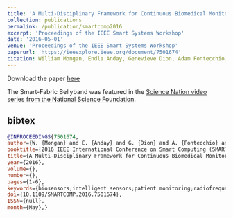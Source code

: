 ```yaml
---
title: 'A Multi-Disciplinary Framework for Continuous Biomedical Monitoring Using Low-Power Passive RFID-based Wireless Wearable Sensors'
collection: publications
permalink: /publication/smartcomp2016
excerpt: 'Proceedings of the IEEE Smart Systems Workshop'
date: '2016-05-01'
venue: 'Proceedings of the IEEE Smart Systems Workshop'
paperurl: 'https://ieeexplore.ieee.org/document/7501674'
citation: William Mongan, Endla Anday, Genevieve Dion, Adam Fontecchio, Tim Kurzweg, Yuqiao Liu, Owen Montgomery, Ilhaan Rasheed, Cem Sahin, Shrenik Vora, and Kapil Dandekar. A Multi-Disciplinary Framework for Continuous Biomedical Monitoring Using Low-Power Passive RFID-based Wireless Wearable Sensors.  Proceedings of the IEEE Smart Systems Workshop, May, 2016.
---
```

Download the paper [here](http://shrenikvora.com/Shrenik_Vora_Smartsys.pdf)

The Smart-Fabric Bellyband was featured in the [Science Nation video series from the National Science Foundation](https://www.nsf.gov/news/special_reports/science_nation/biomedtextiles.jsp?WT.mc_id=USNSF_51).

## bibtex
```bibtex
@INPROCEEDINGS{7501674,
author={W. {Mongan} and E. {Anday} and G. {Dion} and A. {Fontecchio} and K. {Joyce} and T. {Kurzweg} and Y. {Liu} and O. {Montgomery} and I. {Rasheed} and C. {Sahin} and S. {Vora} and K. {Dandekar}},
booktitle={2016 IEEE International Conference on Smart Computing (SMARTCOMP)},
title={A Multi-Disciplinary Framework for Continuous Biomedical Monitoring Using Low-Power Passive RFID-Based Wireless Wearable Sensors},
year={2016},
volume={},
number={},
pages={1-6},
keywords={biosensors;intelligent sensors;patient monitoring;radiofrequency identification;wearable antennas;wireless sensor networks;multidisciplinary framework;continuous biomedical monitoring;low-power passive RFID-based wireless wearable sensors;radio frequency identification;knit fabric strain gauge assembly;conductive thread;fabric antenna;powerless smart-garment device;RFID technology;RFID biosensors;biofeedback monitoring;antenna modeling;signal processing;machine learning;noisy wireless signal;HIPAA-compliant data storage;electronic health records systems;Radiofrequency identification;Monitoring;Biomedical monitoring;Clothing;Fabrics;Biosensors},
doi={10.1109/SMARTCOMP.2016.7501674},
ISSN={null},
month={May},}
```